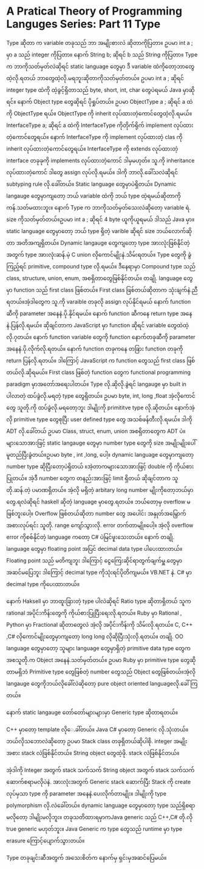 # A Pratical Theory of Programming Languges Series: Part 11 Type

Type ဆိုတာ က variable တခုသည် ဘာ အမျိုးစားလဲ ဆိုတာကိုပြတာ။ ဥပမာ int a ; မှာ a သည် integer ကိုပြတာ။ နောက် String b; ဆိုရင် b သည် String ကိုပြတာ။ Type က ဘာကိုသတ်မှတ်လဲဆိုရင် static language တွေမှာ ဒီ variable ထဲကိုတော့ဘာတွေထဲ့လို.ရတယ် ဘာတွေထဲ့လို.မရဘူးဆိုတာကိုသတ်မှတ်တယ်။ ဥပမာ int a ; ဆိုရင် integer type ထဲကို ထဲ့ခွင့်ရှိတာသည် byte, short, int, char တွေပဲရမယ် Java မှာဆိုရင်။ နောက် Object type တွေဆိုရင် ပိုရှုပ်တယ်။ ဥပမာ ObjectType a ; ဆိုရင် a ထဲကို ObjectType ရယ်။ ObjectType ကို inherit လုပ်ထားတဲ့ကောင်တွေထဲ့လို.ရမယ်။ InterfaceType a; ဆိုရင် a ထဲကို InterfaceType ကိုတိုက်ရိုက် implement လုပ်ထားတဲ့ကောင်တွေရယ်။ နောက် InterfaceType ကို implement လုပ်ထားတဲ့ clas ကို inherit လုပ်ထားတဲ့ကောင်တွေရယ်။ InterfaceType ကို extends လုပ်ထားတဲ့ interface တခုခုကို implements လုပ်ထားတဲ့ကောင် ဒါမှမဟုတ်။ သူ.ကို inheritance လုပ်ထားတဲ့ကောင် ဒါတွေ assign လုပ်လို.ရမယ်။ ဒါကို ဘာလို.ခေါ်သလဲဆိုရင် subtyping rule လို.ခေါ်တယ်။ Static language တွေမှာပဲရှိတယ်။ Dynamic langauge တွေမှာကျတော့ ဘယ် variable ထဲကို ဘယ် type ထဲ့ရမယ်ဆိုတာကို ကန်.သတ်မထားဘူး။
နောက် Type က ဘာကိုသတ်မှတ်သေးလဲဆိုတော့ variable ရဲ. size ကိုသတ်မှတ်တယ်။ဥပမာ int a ; ဆိုရင် 4 byte ယူကိုယူရမယ် ဒါသည် Java မှာ။ static language တွေမှာတော့ ဘယ် type ရှိတဲ့ varible ဆိုရင် size ဘယ်လောက်ဆိုတာ အတိအကျရှိတယ်။ Dynamic langauge တွေကျတော့ type အားလုံးဖြစ်နိုင်တဲ့အတွက် type အားလုံးဆန်.မဲ့ C union လိုကောင်မျိုးနဲ.သိမ်းရတယ်။ Type တွေကို ခွဲကြည့်ရင် primitive,  compound type လို.ရမယ်။ ဒီနေရာမှာ Compound type သည် class, structure, union, enum, အစရှိတာတွေဖြစ်နိုင်တယ်။ တချို. language တွေမှာ function သည် first class ဖြစ်တယ်။ First class ဖြစ်တယ်ဆိုတာက သုံးချက်နဲ.ညီရတယ်။အဲ့ဒါတွေက
သူ.ကို varaible တခုလို assign လုပ်နိုင်ရမယ်
နောက် function ဆီကို parameter အနေနဲ.ပို.နိုင်ရမယ်။
နောက် function ဆီကနေ return type အနေနဲ.ပြန်လို.ရမယ်။
ဆိုချင်တာက JavaScript မှာ function ဆိုရင် variable တွေထဲထဲ့လို.၇တယ်။ နောက် function variable တွေကို function နောက်တခုဆီကို parameter အနေနဲ.ပို.လိုက်လို.ရတယ်။ နောက် function တခုကနေ တခြား function တခုကို return ပြန်လို.ရတယ်။ ဒါကြောင့် JavaScript က function တွေသည် first class ဖြစ်တယ်လို.ဆိုရမယ်။ First class ဖြစ်တဲ့ function တွေက functional programming paradigm မှာအတော်အရေးပါတယ်။
Type လို.ဆိုလို.ခွဲရင် langauge မှာ built in ပါလာတဲ့ ထပ်ခွဲလို.မရတဲ့ type တွေရှိတယ်။ ဥပမာ byte, int, long ,float အဲ့လိုကောင်တွေ သူတို.ကို ထပ်ခွဲလို.မရတော့ဘူး ဒါမျိုးကို primititve type လို.ဆိုတယ်။ နောက်အဲ့လို primitive type တွေစုပြီး user defined type တွေ အသစ်ဖန်တီးလို.ရမယ်။ ဒါကို ADT လို.ခေါ်တယ် ဥပမာ Class, struct, enum, union အစရှိတာတွေက ADT ပဲ။ 
များသောအားဖြင့် static langauge တွေမှာ number type တွေကို size အမျိုးမျိုးပေါ်မူတည်ပြီးခွဲတယ်။ဥပမာ byte , int ,long, ပေါ့။ dynamic language တွေမှာကျတော့ number type ဆိုပြီးတော့ပဲရှိတယ် ။အဲ့တာကများသောအားဖြင့် double ကို ကိုယ်စားပြုတယ်။ အဲ့ဒီ number တွေက တနည်းအားဖြင့် limit ရှိတယ် ဆိုချင်တာက သူတို.ဆန်.တဲ့ ပမာဏရှိတယ်။ အဲ့လို မရှိတဲ့ arbitary long number မျိုးကိုတော့ဘယ်မှာတွေ.ရလဲဆိုရင် haskell ဆိုတဲ့ language မှာတွေ.ရတယ်။ ဘယ်တော့မှ overflow မဖြစ်ဘူးပေါ့။ Overflow ဖြစ်တယ်ဆိုတာ number တွေ အပေါင်း အနှုတ်အမြှောက်အစားလုပ်ရင်း သူတို. range ကျော်သွားလို. error တက်တာမျို။ပေါ့။ အဲ့လို overflow error ကိုစစ်နိုင်တဲ့ language ကတော့ C# ပဲမြင်ဖူးသေးတယ်။ နောက် တချို. language တွေမှာ floating point အပြင် decimal data type ပါပေးထားတယ်။ Floating point သည် မတိကျဘူး ဒါကြောင့် ငွေကြေးဆိုင်ရာတွက်ချက်မှူ.တွေမှာ အဆင်မပြေဘူး ဒါကြောင့် decimal type ကိုသုံးရင်ပိုတိကျမယ်။ VB.NET နဲ. C# မှာ decimal type ကိုပေးထားတယ်။

နောက် Haksell မှာ ဘာထူးခြားတဲ့ type ပါလဲဆိုရင် Ratio type ဆိုတာရှိတယ် သူက rational အပိုင်းကိန်းတွေကို ကိုယ်စားပြုပြီးရေးလို.ရတယ်။ Ruby မှာ Rational , Python မှာ Fractional ဆိုတာတွေလဲ အဲ့လို အပိုင်းကိန်းကို သိမ်းလို.ရတယ်။
C, C++ ,C# လိုကောင်မျိုးတွေမှာကျတော့ long long လိုဆိုပြီးသုံးလို.ရတယ်။ 
တချို. OO language တွေမှာတော့ သူများ language တွေမှာရှိတဲ့ primitive data type တွေက အစသူတို.က Object အနေနဲ.သတ်မှတ်တယ်။ ဥပမာ Ruby မှာ primitive type တွေဆိုတာမရှိဘဲ Primitive type တွေဖြစ်တဲ့ number တွေသည် Object တွေဖြစ်တယ်။အဲ့လို langauge တွေကိုဘယ်လိုခေါ်လဲဆိုတော့ pure object oriented languageလို.ခေါ်ကြတယ်။

နောက် static langauge တော်တော်များများမှာ Generic type ဆိုတာရတယ်။

C++ မှာတော့ template လိုေ.ခါ်တယ်။ Java C# မှာတော့ Generic လို.သုံးတယ်။ ဘယ်လိုသဘောလဲဆိုတော့ ဥပမာ Stack class တခုရှိတယ်ဆိုပါစို. integer အမျိုးအစား stack လဲဖြစ်နိုင်တယ်။ String object တွေထဲ့ဖို. stack လဲဖြစ်နိုင်တယ်။ 

အဲ့ဒါကို Integer အတွက် stack သက်သက် String object အတွက် stack သက်သက် ဆောက်စရာမလိုပဲနဲ. အားလုံးအတွက် Generic stack ဆောက်ပြီး Stack ကို create လုပ်မှသာ type ကို parameter အနေနဲ.ပေးလိုက်တာမျိုး။ ဒါမျိုးကို type polymorphism လို.လဲခေါ်တယ်။ dynamic language တွေမှာတော့ type သည်ရှိစရာမလိုတော့ ဒါမျိုးမလိုဘူး။ တခုသတိထားရမှာကJava generic သည် C++,C# တို.လို true generic မဟုတ်ဘူး။ Java Generic က type တွေသည် runtime မှာ type erasure ကြောင့်ပျောက်သွားတယ်။

Type တခုချင်းဆီအတွက် အသေးစိတ်က နောက်မှ ရှင်းမှအဆင်ပြေမယ်။
